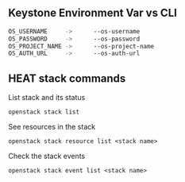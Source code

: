## Keystone Environment Var vs CLI

``` bash
OS_USERNAME     ->      --os-username
OS_PASSWORD     ->      --os-password
OS_PROJECT_NAME ->      --os-project-name
OS_AUTH_URL     ->      --os-auth-url
```





## HEAT stack commands

List stack and its status

``` openstack stack list ```

See resources in the stack

``` openstack stack resource list <stack name> ```

Check the stack events

``` openstack stack event list <stack name> ```


